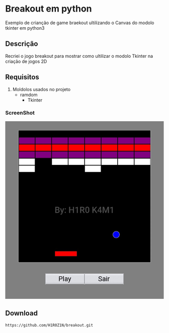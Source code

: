 # Breakout em python
Exemplo de crianção de game braekout ultilizando o Canvas do modolo tkinter em python3
## Descrição
Recriei o jogo breakout para mostrar como ultilizar o modolo Tkinter na criação de jogos 2D
## Requisitos
1. Moldolos usados no projeto
     - ramdom
          - Tkinter
### ScreenShot
![Imagem do jogo](./img/ScreenShot.jpg)
## Download
```
https://github.com/H1R0Z1N/breakout.git
```


